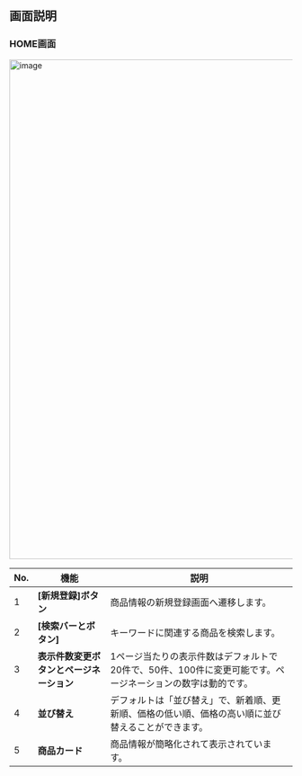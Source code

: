 

## 画面説明

### HOME画面
<img width="889" alt="image" src="https://github.com/yuuki-katou/inventory_management_app_front/assets/142807995/f42691ed-759a-4028-bafe-5c6f50487fe3">

| No. | 機能 | 説明 |
| --- | --- | --- |
| 1 | **[新規登録]ボタン** | 商品情報の新規登録画面へ遷移します。 |
| 2 | **[検索バーとボタン]** | キーワードに関連する商品を検索します。 |
| 3 | **表示件数変更ボタンとページネーション** | 1ページ当たりの表示件数はデフォルトで20件で、50件、100件に変更可能です。ページネーションの数字は動的です。 |
| 4 | **並び替え** | デフォルトは「並び替え」で、新着順、更新順、価格の低い順、価格の高い順に並び替えることができます。 |
| 5 | **商品カード** | 商品情報が簡略化されて表示されています。 |

